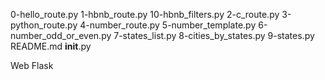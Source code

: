 
0-hello_route.py 1-hbnb_route.py 10-hbnb_filters.py 2-c_route.py 3-python_route.py 4-number_route.py 5-number_template.py 6-number_odd_or_even.py 7-states_list.py 8-cities_by_states.py 9-states.py README.md __init__.py


Web Flask